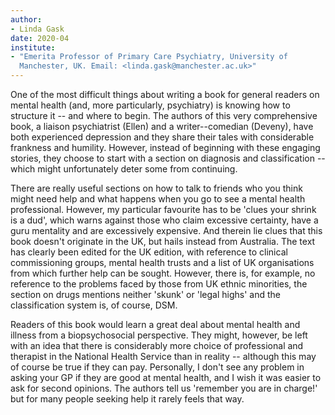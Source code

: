 ```yaml
---
author:
- Linda Gask
date: 2020-04
institute:
- "Emerita Professor of Primary Care Psychiatry, University of
  Manchester, UK. Email: <linda.gask@manchester.ac.uk>"
---
```


One of the most difficult things about writing a book for general
readers on mental health (and, more particularly, psychiatry) is knowing
how to structure it -- and where to begin. The authors of this very
comprehensive book, a liaison psychiatrist (Ellen) and a
writer--comedian (Deveny), have both experienced depression and they
share their tales with considerable frankness and humility. However,
instead of beginning with these engaging stories, they choose to start
with a section on diagnosis and classification -- which might
unfortunately deter some from continuing.

There are really useful sections on how to talk to friends who you think
might need help and what happens when you go to see a mental health
professional. However, my particular favourite has to be 'clues your
shrink is a dud', which warns against those who claim excessive
certainty, have a guru mentality and are excessively expensive. And
therein lie clues that this book doesn\'t originate in the UK, but hails
instead from Australia. The text has clearly been edited for the UK
edition, with reference to clinical commissioning groups, mental health
trusts and a list of UK organisations from which further help can be
sought. However, there is, for example, no reference to the problems
faced by those from UK ethnic minorities, the section on drugs mentions
neither 'skunk' or 'legal highs' and the classification system is, of
course, DSM.

Readers of this book would learn a great deal about mental health and
illness from a biopsychosocial perspective. They might, however, be left
with an idea that there is considerably more choice of professional and
therapist in the National Health Service than in reality -- although
this may of course be true if they can pay. Personally, I don\'t see any
problem in asking your GP if they are good at mental health, and I wish
it was easier to ask for second opinions. The authors tell us 'remember
you are in charge!' but for many people seeking help it rarely feels
that way.
